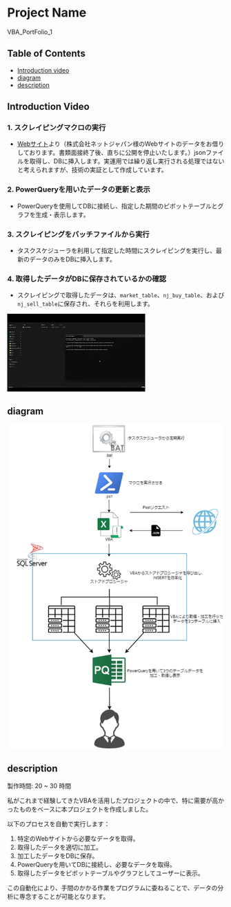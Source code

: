 # Project Name

VBA_PortFolio_1

## Table of Contents
- [Introduction video](#introduction-video)
- [diagram](#diagram)
- [description](#description)

## Introduction Video

### 1. スクレイピングマクロの実行
- [Webサイト](https://www.net-japan.co.jp/precious_metal/kakaku_past.html)より（株式会社ネットジャパン様のWebサイトのデータをお借りしております。書類面接終了後、直ちに公開を停止いたします。）jsonファイルを取得し、DBに挿入します。実運用では繰り返し実行される処理ではないと考えられますが、技術の実証として作成しています。
### 2. PowerQueryを用いたデータの更新と表示
- PowerQueryを使用してDBに接続し、指定した期間のピボットテーブルとグラフを生成・表示します。
### 3. スクレイピングをバッチファイルから実行
- タスクスケジューラを利用して指定した時間にスクレイピングを実行し、最新のデータのみをDBに挿入します。
### 4. 取得したデータがDBに保存されているかの確認
- スクレイピングで取得したデータは、`market_table`、`nj_buy_table`、および`nj_sell_table`に保存され、それらを利用します。

[![紹介動画](/docs/サムネイル.png)](https://youtu.be/OihXIm_BcHs)

## diagram

![構成図](/docs/portfolio_1.drawio.png)

## description

製作時間: 20 ~ 30 時間

私がこれまで経験してきたVBAを活用したプロジェクトの中で、特に需要が高かったものをベースに本プロジェクトを作成しました。

以下のプロセスを自動で実行します：
1. 特定のWebサイトから必要なデータを取得。
2. 取得したデータを適切に加工。
3. 加工したデータをDBに保存。
4. PowerQueryを用いてDBに接続し、必要なデータを取得。
5. 取得したデータをピボットテーブルやグラフとしてユーザーに表示。

この自動化により、手間のかかる作業をプログラムに委ねることで、データの分析に専念することが可能となります。
